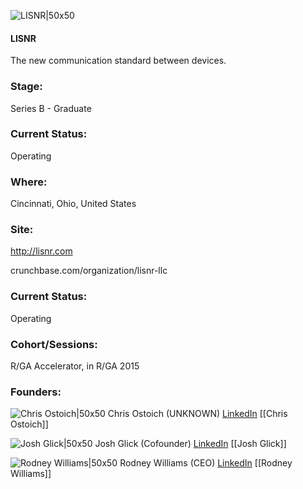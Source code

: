 

![LISNR|50x50](https://apimg.techstars.com/connect/images/image_files/54d39016883a9c1339000023/original/Lisnr.jpg)

#### LISNR
The new communication standard between devices.

### Stage: 
Series B - Graduate 

### Current Status: 
Operating

### Where:
Cincinnati, Ohio, United States

### Site:
http://lisnr.com



crunchbase.com/organization/lisnr-llc

### Current Status: 
Operating

### Cohort/Sessions: 
R/GA Accelerator, in R/GA 2015

### Founders: 

![Chris Ostoich|50x50]() Chris Ostoich (UNKNOWN) [LinkedIn](https://linkedin.com/in/chrisostoich) [[Chris Ostoich]]

![Josh Glick|50x50](http://s3.amazonaws.com/ts-accel-connect-uploads/images/image_files/544a91db6766b8daf3000003/original/josh_(1).jpg) Josh Glick (Cofounder) [LinkedIn](https://linkedin.com/in/joshglick) [[Josh Glick]]

![Rodney Williams|50x50](https://apimg.techstars.com/connect/images/image_files/58866e2dc9aec731bf000009/original/2016-07-28_00.18.27.jpg) Rodney Williams (CEO) [LinkedIn](https://linkedin.com/in/rodneybwilliams) [[Rodney Williams]]


